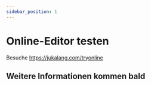 ```yaml
---
sidebar_position: 1
---
```


# Online-Editor testen

Besuche https://jukalang.com/tryonline

## Weitere Informationen kommen bald
